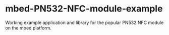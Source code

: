 # mbed-PN532-NFC-module-example
Working example application and library for the popular PN532 NFC module on the mbed platform.
